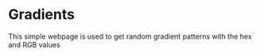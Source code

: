 # Gradients
This simple webpage is used to get random gradient patterns with the hex and RGB values
